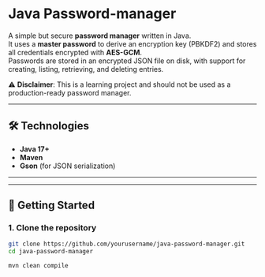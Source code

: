 # Java Password-manager

A simple but secure **password manager** written in Java.  
It uses a **master password** to derive an encryption key (PBKDF2) and stores all credentials encrypted with **AES-GCM**.  
Passwords are stored in an encrypted JSON file on disk, with support for creating, listing, retrieving, and deleting entries.

⚠️ **Disclaimer**: This is a learning project and should not be used as a production-ready password manager.  

---

## 🛠️ Technologies
- **Java 17+**
- **Maven**
- **Gson** (for JSON serialization)

---

---

## 🚀 Getting Started

### 1. Clone the repository
```bash
git clone https://github.com/yourusername/java-password-manager.git
cd java-password-manager 
```

```bash
mvn clean compile
```




